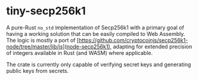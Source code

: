 # tiny-secp256k1

A pure-Rust `no_std` implementation of Secp256k1 with a primary goal of having a working solution that can be easily compiled to Web Assembly. The logic is mostly a port of [https://github.com/cryptocoinjs/secp256k1-node/tree/master/lib/js](node-secp256k1), adapting for extended precision of integers available in Rust (and WASM) where applicable.

The crate is currently only capable of verifying secret keys and generating public keys from secrets.
